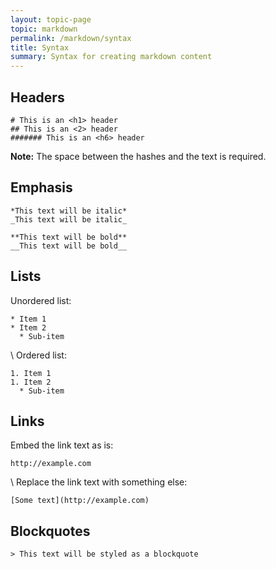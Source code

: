 ```yaml
---
layout: topic-page
topic: markdown
permalink: /markdown/syntax
title: Syntax
summary: Syntax for creating markdown content
---
```


## Headers
```
# This is an <h1> header
## This is an <2> header
####### This is an <h6> header
```
**Note:** The space between the hashes and the text is required.

## Emphasis
```
*This text will be italic*
_This text will be italic_
```
```
**This text will be bold**
__This text will be bold__
```

## Lists
Unordered list:
```
* Item 1
* Item 2
  * Sub-item
```
\ 
Ordered list:
```
1. Item 1
1. Item 2
  * Sub-item
```

## Links
Embed the link text as is:
```
http://example.com
```
\ 
Replace the link text with something else:
```
[Some text](http://example.com)
```

## Blockquotes
```
> This text will be styled as a blockquote
```
